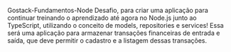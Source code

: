 Gostack-Fundamentos-Node
Desafio, para criar uma aplicação para continuar treinando o aprendizado até agora no Node.js junto ao TypeScript, utilizando o conceito de models, repositories e services! Essa será uma aplicação para armazenar transações financeiras de entrada e saída, que deve permitir o cadastro e a listagem dessas transações. 